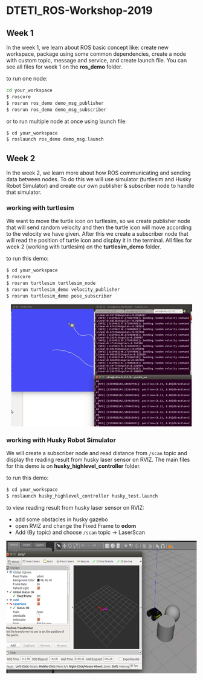 # DTETI_ROS-Workshop-2019
## Week 1
In the week 1, we learn about ROS basic concept like: create new workspace, package using some common dependencies, create a node with custom topic, message and service, and create launch file. You can see all files for week 1 on the **ros_demo** folder.

to run one node:
```bash
cd your_workspace
$ roscore
$ rosrun ros_demo demo_msg_publisher
$ rosrun ros_demo demo_msg_subscriber
```
or to run multiple node at once using launch file:
```bash
$ cd your_workspace
$ roslaunch ros_demo demo_msg.launch
```

## Week 2
In the week 2, we learn more about how ROS communicating and sending data between nodes. To do this we will use simulator (turtlesim and Husky Robot Simulator) and create our own publisher & subscriber node to handle that simulator. 

### working with turtlesim
We want to move the turtle icon on turtlesim, so we create publisher node that will send random velocity and then the turtle icon will move according to the velocity we have given. After this we create a subscriber node that will read the position of turtle icon and display it in the terminal. All files for week 2 (working with turtlesim) on the **turtlesim_demo** folder.

to run this demo:
```bash
$ cd your_workspace
$ roscore
$ rosrun turtlesim turtlesim_node
$ rosrun turtlesim_demo velocity_publisher
$ rosrun turtlesim_demo pose_subscriber
```

<p align="center"> 
<img src="https://github.com/Oktafsurya/DTETI_ROS-Workshop-2019/blob/master/demo.gif">
</p>

### working with Husky Robot Simulator
We will create a subscriber node and read distance from ```/scan``` topic and display the reading result from husky laser sensor on RVIZ. 
The main files for this demo is on **husky_highlevel_controller** folder. 

to run this demo:
```bash
$ cd your_workspace
$ roslaunch husky_highlevel_controller husky_test.launch
```
to view reading result from husky laser sensor on RVIZ:
+ add some obstacles in husky gazebo
+ open RVIZ and change the Fixed Frame to **odom**
+ Add (By topic) and choose ```/scan``` topic -> LaserScan

<p align="center"> 
<img width="600" height="350" src="https://github.com/Oktafsurya/DTETI_ROS-Workshop-2019/blob/master/laser.png">
</p>








